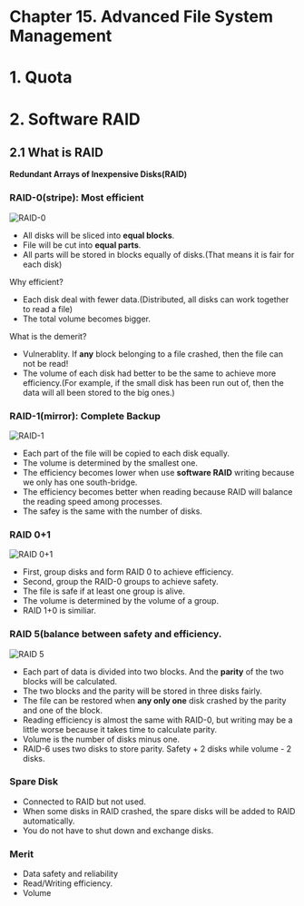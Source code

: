 # Chapter 15. Advanced File System Management

# 1. Quota
# 2. Software RAID

## 2.1 What is RAID

**Redundant Arrays of Inexpensive Disks(RAID)**

### RAID-0(stripe): Most efficient

![RAID-0](http://cn.linux.vbird.org/linux_basic/0420quota_files/raid0.gif)

- All disks will be sliced into **equal blocks**.
- File will be cut into **equal parts**.
- All parts will be stored in blocks equally of disks.(That means it is fair for each disk)

Why efficient?
- Each disk deal with fewer data.(Distributed, all disks can work together to read a file)
- The total volume becomes bigger.

What is the demerit?
- Vulnerablity. If **any** block belonging to a file crashed, then the file can not be read!
- The volume of each disk had better to be the same to achieve more efficiency.(For example, if the small disk has been run out of, then the data will all been stored to the big ones.)

### RAID-1(mirror): Complete Backup

![RAID-1](http://cn.linux.vbird.org/linux_basic/0420quota_files/raid1.gif)

- Each part of the file will be copied to each disk equally.
- The volume is determined by the smallest one.
- The efficiency becomes lower when use **software RAID** writing because we only has one south-bridge.
- The efficiency becomes better when reading because RAID will balance the reading speed among processes.
- The safey is the same with the number of disks.

### RAID 0+1

![RAID 0+1](http://cn.linux.vbird.org/linux_basic/0420quota_files/raid01.gif)

- First, group disks and form RAID 0 to achieve efficiency.
- Second, group the RAID-0 groups to achieve safety.
- The file is safe if at least one group is alive.
- The volume is determined by the volume of a group.
- RAID 1+0 is similiar.

### RAID 5(balance between safety and efficiency.

![RAID 5](http://cn.linux.vbird.org/linux_basic/0420quota_files/raid5.gif)

- Each part of data is divided into two blocks. And the **parity** of the two blocks will be calculated.
- The two blocks and the parity will be stored in three disks fairly.
- The file can be restored when **any only one** disk crashed by the parity and one of the block.
- Reading efficiency is almost the same with RAID-0, but writing may be a little worse because it takes time to calculate parity.
- Volume is the number of disks minus one.
- RAID-6 uses two disks to store parity. Safety + 2 disks while volume - 2 disks.

### Spare Disk
- Connected to RAID but not used.
- When some disks in RAID crashed, the spare disks will be added to RAID automatically.
- You do not have to shut down and exchange disks.

### Merit
- Data safety and reliability
- Read/Writing efficiency.
- Volume
